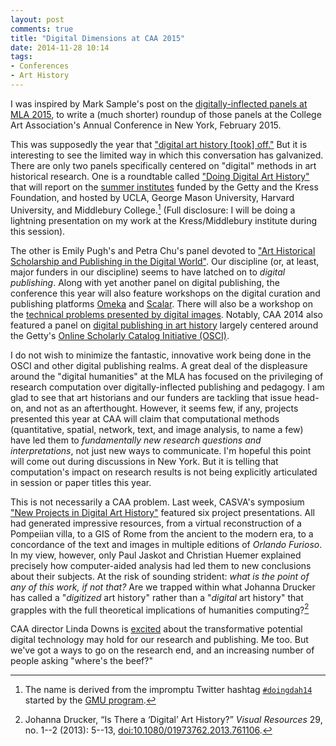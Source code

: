 ```yaml
---
layout: post
comments: true
title: "Digital Dimensions at CAA 2015"
date: 2014-11-28 10:14
tags: 
- Conferences
- Art History
---
```


I was inspired by Mark Sample's post on the [digitally-inflected panels at MLA 2015][sample], to write a (much shorter) roundup of those panels at the College Art Association's Annual Conference in New York, February 2015.

[sample]: http://www.samplereality.com/2014/11/23/digital-humanities-at-mla-2015/

This was supposedly the year that ["digital art history [took] off."](http://www.collegeart.org/news/2014/10/07/digital-art-history-takes-off/)
But it is interesting to see the limited way in which this conversation has galvanized.
There are only two panels specifically centered on "digital" methods in art historical research.
One is a roundtable called ["Doing Digital Art History"](http://conference.collegeart.org/programs/doing-digital-art-history/) that will report on the [summer institutes](/2014/01/21/summer-2014-digital-art-history-institutes.html) funded by the Getty and the Kress Foundation, and hosted by UCLA, George Mason University, Harvard University, and Middlebury College.[^hashtag]
(Full disclosure: I will be doing a lightning presentation on my work at the Kress/Middlebury institute during this session).

[^hashtag]: The name is derived from the impromptu Twitter hashtag [`#doingdah14`](https://twitter.com/hashtag/doingdah14) started by the [GMU program](http://arthistory2014.doingdh.org/).

The other is Emily Pugh's and Petra Chu's panel devoted to ["Art Historical Scholarship and Publishing in the Digital World"](http://conference.collegeart.org/programs/art-historical-scholarship-and-publishing-in-the-digital-world/).
Our discipline (or, at least, major funders in our discipline) seems to have latched on to *digital publishing*.
Along with yet another panel on digital publishing, the conference this year will also feature workshops on the digital curation and publishing platforms [Omeka](http://conference.collegeart.org/programs/building-scholarly-digital-archives-and-exhibits-with-omeka/) and [Scalar](http://conference.collegeart.org/programs/scalar/).
There will also be a workshop on the [technical problems presented by digital images](http://conference.collegeart.org/programs/making-sense-of-digital-images/).
Notably, CAA 2014 also featured a panel on [digital publishing in art history](http://conference.collegeart.org/2014/schedule/program?key=244) largely centered around the Getty's [Online Scholarly Catalog Initiative (OSCI)](http://www.getty.edu/foundation/initiatives/current/osci/).

I do not wish to minimize the fantastic, innovative work being done in the OSCI and other digital publishing realms.
A great deal of the displeasure around the "digital humanities" at the MLA has focused on the privileging of research computation over digitally-inflected publishing and pedagogy.
I am glad to see that art historians and our funders are tackling that issue head-on, and not as an afterthought.
However, it seems few, if any, projects presented this year at CAA will claim that computational methods (quantitative, spatial, network, text, and image analysis, to name a few) have led them to *fundamentally new research questions and interpretations*, not just new ways to communicate.
I'm hopeful this point will come out during discussions in New York.
But it is telling that computation's impact on research results is not being explicitly articulated in session or paper titles this year.

This is not necessarily a CAA problem.
Last week, CASVA's symposium ["New Projects in Digital Art History"](http://www.nga.gov/content/ngaweb/calendar/lectures/symposia/digital-art-history.html) featured six project presentations.
All had generated impressive resources, from a virtual reconstruction of a Pompeiian villa, to a GIS of Rome from the ancient to the modern era, to a concordance of the text and images in multiple editions of *Orlando Furioso*.
In my view, however, only Paul Jaskot and Christian Huemer explained precisely how computer-aided analysis had led them to new conclusions about their subjects.
At the risk of sounding strident: *what is the point of any of this work, if not that?*
Are we trapped within what Johanna Drucker has called a "*digitized* art history" rather than a "*digital* art history" that grapples with the full theoretical implications of humanities computing?[^drucker]

CAA director Linda Downs is [excited](http://www.collegeart.org/art-ed/?p=14) about the transformative potential digital technology may hold for our research and publishing.
Me too.
But we've got a ways to go on the research end, and an increasing number of people asking "where's the beef?"

[^drucker]: Johanna Drucker, “Is There a ‘Digital’ Art History?” *Visual Resources* 29, no. 1--2 (2013): 5--13, [doi:10.1080/01973762.2013.761106](http://dx.doi.org/10.1080/01973762.2013.761106).
